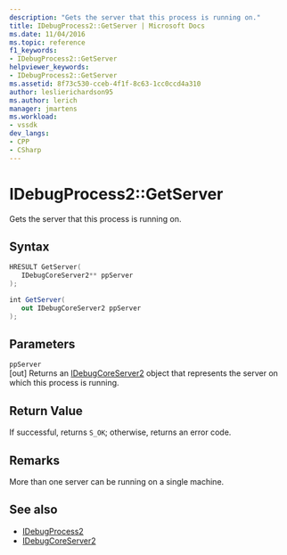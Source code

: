 ```yaml
---
description: "Gets the server that this process is running on."
title: IDebugProcess2::GetServer | Microsoft Docs
ms.date: 11/04/2016
ms.topic: reference
f1_keywords:
- IDebugProcess2::GetServer
helpviewer_keywords:
- IDebugProcess2::GetServer
ms.assetid: 8f73c530-cceb-4f1f-8c63-1cc0ccd4a310
author: leslierichardson95
ms.author: lerich
manager: jmartens
ms.workload:
- vssdk
dev_langs:
- CPP
- CSharp
---
```

# IDebugProcess2::GetServer
Gets the server that this process is running on.

## Syntax

```cpp
HRESULT GetServer( 
   IDebugCoreServer2** ppServer
);
```

```csharp
int GetServer( 
   out IDebugCoreServer2 ppServer
);
```

## Parameters
`ppServer`\
[out] Returns an [IDebugCoreServer2](../../../extensibility/debugger/reference/idebugcoreserver2.md) object that represents the server on which this process is running.

## Return Value
 If successful, returns `S_OK`; otherwise, returns an error code.

## Remarks
 More than one server can be running on a single machine.

## See also
- [IDebugProcess2](../../../extensibility/debugger/reference/idebugprocess2.md)
- [IDebugCoreServer2](../../../extensibility/debugger/reference/idebugcoreserver2.md)
